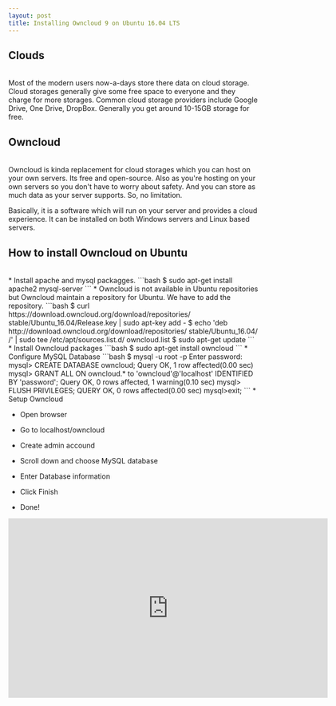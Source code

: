 ```yaml
---
layout: post
title: Installing Owncloud 9 on Ubuntu 16.04 LTS
---
```

## Clouds

<br />
Most of the modern users now-a-days store there data on cloud storage. Cloud storages generally give some free space to everyone and they charge for more storages. Common cloud storage providers include Google Drive, One Drive, DropBox. Generally you get around 10-15GB storage for free.

## Owncloud

<br />
Owncloud is kinda replacement for cloud storages which you can host on your own servers. Its free and open-source. Also as you're hosting on your own servers so you don't have to worry about safety. And you can store as much data as your server supports. So, no limitation.

Basically, it is a software which will run on your server and provides a cloud experience. It can be installed on both Windows servers and Linux based servers.

## How to install Owncloud on Ubuntu

<br />
* Install apache and mysql packagges.
```bash
$ sudo apt-get install apache2 mysql-server
```
* Owncloud is not available in Ubuntu repositories but Owncloud maintain a repository for Ubuntu. We have to add the repository.
```bash
$ curl https://download.owncloud.org/download/repositories/
stable/Ubuntu_16.04/Release.key | sudo apt-key add -
$ echo 'deb http://download.owncloud.org/download/repositories/
stable/Ubuntu_16.04/ /' | sudo tee /etc/apt/sources.list.d/
owncloud.list
$ sudo apt-get update
```
* Install Owncloud packages
```bash
$ sudo apt-get install owncloud
```
* Configure MySQL Database
```bash
$ mysql -u root -p
Enter password:  
mysql> CREATE DATABASE owncloud;  
Query OK, 1 row affected(0.00 sec)  
mysql> GRANT ALL ON owncloud.* to 'owncloud'@'localhost'
 IDENTIFIED BY 'password';  
Query OK, 0 rows affected, 1 warning(0.10 sec)  
mysql> FLUSH PRIVILEGES;  
QUERY OK, 0 rows affected(0.00 sec)  
mysql>exit;  
```
* Setup Owncloud

  * Open browser
  * Go to localhost/owncloud
  * Create admin accound
  * Scroll down and choose MySQL database
  * Enter Database information
  * Click Finish

* Done!
<iframe width="640" height="360" src="https://www.youtube.com/embed/BLte3NRYxjI?rel=0" frameborder="0" allowfullscreen></iframe>
